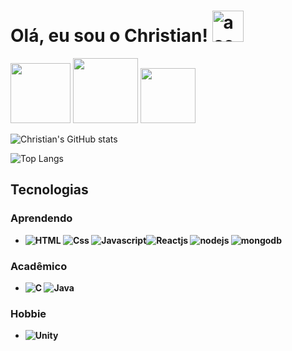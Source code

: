 # Olá, eu sou o Christian!  <img src="https://emojipedia-us.s3.amazonaws.com/source/noto-emoji-animations/344/waving-hand_medium-dark-skin-tone_1f44b-1f3fe_1f3fe.gif" width="50" height = "50" alt = "aceno">
<a target="_blank" rel="noopener noreferrer" href="https://christiandoramo.github.io/"> <img style="width: 6rem"  src="https://wowmoron.files.wordpress.com/2013/10/github.png" style="width: 6rem"></a> <a target="_blank" rel="noopener noreferrer" href="https://www.linkedin.com/in/christian-oliveira-299795260/"> <img style="width: 6.5rem" src="https://img.shields.io/badge/LinkedIn-0077B5?style=for-the-badge&logo=linkedin&logoColor=white" style="width: 40px"></a> <a target="_blank" rel="noopener noreferrer" href="ttps://mail.google.com/mail/u/0/#inbox?compose=DmwnWsCbJGRgkzhnJPxJtdkqLXsfMvmcncrwJbrvfhZmDcCmRkjvcbRGZLmllvNvpBScsDNclMml"> <img style="width: 5.5rem" src="https://img.shields.io/badge/Gmail-D14836?style=for-the-badge&logo=gmail&logoColor=white" style="width: 40px"></a>


![Christian's GitHub stats](https://github-readme-stats.vercel.app/api?username=christiandoramo&show_icons=true&theme=radical)

![Top Langs](https://github-readme-stats.vercel.app/api/top-langs/?username=christiandoramo&langs_count=8&theme=radical)

## Tecnologias
### <b>Aprendendo
- ![HTML](https://img.shields.io/badge/HTML5-E34F26?style=for-the-badge&logo=html5&logoColor=white) ![Css](https://img.shields.io/badge/CSS3-1572B6?style=for-the-badge&logo=css3&logoColor=white) ![Javascript](https://img.shields.io/badge/JavaScript-323330?style=for-the-badge&logo=javascript&logoColor=F7DF1E)![Reactjs](https://img.shields.io/badge/React-20232A?style=for-the-badge&logo=react&logoColor=61DAFB) ![nodejs](https://img.shields.io/badge/Node.js-43853D?style=for-the-badge&logo=node.js&logoColor=white) ![mongodb](https://img.shields.io/badge/MongoDB-4EA94B?style=for-the-badge&logo=mongodb&logoColor=white)
### <b>Acadêmico
- ![C](https://img.shields.io/badge/C-00599C?style=for-the-badge&logo=c&logoColor=white) ![Java](https://img.shields.io/badge/Java-ED8B00?style=for-the-badge&logo=java&logoColor=white)
### <b>Hobbie
- ![Unity](https://img.shields.io/badge/Unity-100000?style=for-the-badge&logo=unity&logoColor=white)

